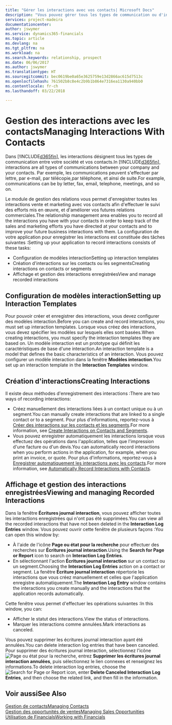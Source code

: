 ```yaml
---
title: "Gérer les interactions avec vos contacts| Microsoft Docs"
description: "Vous pouvez gérer tous les types de communication ou d'interactions entre votre société et vos contacts. Par exemple, une communication par lettre, par téléphone, lors de réunions, etc."
services: project-madeira
documentationcenter: 
author: jswymer
ms.service: dynamics365-financials
ms.topic: article
ms.devlang: na
ms.tgt_pltfrm: na
ms.workload: na
ms.search.keywords: relationship, prospect
ms.date: 06/06/2017
ms.author: jswymer
ms.translationtype: HT
ms.sourcegitcommit: bec0619be0a65e3625759e13d2866ac615d7513c
ms.openlocfilehash: 761502b8c8e4c2b9b1b864e7316ea1130a940bb0
ms.contentlocale: fr-ch
ms.lasthandoff: 03/22/2018

---
```

# <a name="managing-interactions-with-contacts"></a><span data-ttu-id="18d6a-103">Gestion des interactions avec les contacts</span><span class="sxs-lookup"><span data-stu-id="18d6a-103">Managing Interactions With Contacts</span></span>
<span data-ttu-id="18d6a-104">Dans [!INCLUDE[d365fin](includes/d365fin_md.md)], les interactions désignent tous les types de communication entre votre société et vos contacts.</span><span class="sxs-lookup"><span data-stu-id="18d6a-104">In [!INCLUDE[d365fin](includes/d365fin_md.md)], interactions are all types of communications between your company and your contacts.</span></span> <span data-ttu-id="18d6a-105">Par exemple, les communications peuvent s'effectuer par lettre, par e-mail, par télécopie,par téléphone, et ainsi de suite.</span><span class="sxs-lookup"><span data-stu-id="18d6a-105">For example, communications can be by letter, fax, email, telephone, meetings, and so on.</span></span>

<span data-ttu-id="18d6a-106">Le module de gestion des relations vous permet d'enregistrer toutes les interactions vente et marketing avec vos contacts afin d'effectuer le suivi des efforts mis en œuvre, et d'améliorer vos futures relations commerciales.</span><span class="sxs-lookup"><span data-stu-id="18d6a-106">The relationship management area enables you to record all the interactions you have with your contacts in order to keep track of the sales and marketing efforts you have directed at your contacts and to improve your future business interactions with them.</span></span> <span data-ttu-id="18d6a-107">La configuration de votre application pour enregistrer les interactions est constituée des tâches suivantes :</span><span class="sxs-lookup"><span data-stu-id="18d6a-107">Setting up your application to record interactions consists of these tasks:</span></span>

* <span data-ttu-id="18d6a-108">Configuration de modèles interaction</span><span class="sxs-lookup"><span data-stu-id="18d6a-108">Setting up interaction templates</span></span>  
* <span data-ttu-id="18d6a-109">Création d'interactions sur les contacts ou les segments</span><span class="sxs-lookup"><span data-stu-id="18d6a-109">Creating interactions on contacts or segments</span></span>  
* <span data-ttu-id="18d6a-110">Affichage et gestion des interactions enregistrées</span><span class="sxs-lookup"><span data-stu-id="18d6a-110">View and manage recorded interactions</span></span>  

##  <a name="setting-up-interaction-templates"></a><span data-ttu-id="18d6a-111">Configuration de modèles interaction</span><span class="sxs-lookup"><span data-stu-id="18d6a-111">Setting up Interaction Templates</span></span>
<span data-ttu-id="18d6a-112">Pour pouvoir créer et enregistrer des interactions, vous devez configurer des modèles interaction.</span><span class="sxs-lookup"><span data-stu-id="18d6a-112">Before you can create and record interactions, you must set up interaction templates.</span></span> <span data-ttu-id="18d6a-113">Lorsque vous créez des interactions, vous devez spécifier les modèles sur lesquels elles sont basées.</span><span class="sxs-lookup"><span data-stu-id="18d6a-113">When creating interactions, you must specify the interaction templates they are based on.</span></span> <span data-ttu-id="18d6a-114">Un modèle interaction est un prototype qui définit les caractéristiques de base d'une interaction.</span><span class="sxs-lookup"><span data-stu-id="18d6a-114">An interaction template is a model that defines the basic characteristics of an interaction.</span></span>
<span data-ttu-id="18d6a-115">Vous pouvez configurer un modèle interaction dans la fenêtre **Modèles interaction**.</span><span class="sxs-lookup"><span data-stu-id="18d6a-115">You set up an interaction template in the **Interaction Templates** window.</span></span>  

## <a name="creating-interactions"></a><span data-ttu-id="18d6a-116">Création d'interactions</span><span class="sxs-lookup"><span data-stu-id="18d6a-116">Creating Interactions</span></span>
<span data-ttu-id="18d6a-117">Il existe deux méthodes d'enregistrement des interactions :</span><span class="sxs-lookup"><span data-stu-id="18d6a-117">There are two ways of recording interactions:</span></span>

* <span data-ttu-id="18d6a-118">Créez manuellement des interactions liées à un contact unique ou à un segment.</span><span class="sxs-lookup"><span data-stu-id="18d6a-118">You can manually create interactions that are linked to a single contact or to a segment.</span></span> <span data-ttu-id="18d6a-119">Pour plus d'informations, reportez-vous à [Créer des interactions sur les contacts et les segments](marketing-how-create-interactions.md).</span><span class="sxs-lookup"><span data-stu-id="18d6a-119">For more information, see [Create Interactions on Contacts and Segments](marketing-how-create-interactions.md).</span></span>  
* <span data-ttu-id="18d6a-120">Vous pouvez enregistrer automatiquement les interactions lorsque vous effectuez des opérations dans l'application, telles que l'impression d'une facture ou d'un devis.</span><span class="sxs-lookup"><span data-stu-id="18d6a-120">You can automatically record interactions when you perform actions in the application, for example, when you print an invoice, or quote.</span></span> <span data-ttu-id="18d6a-121">Pour plus d'informations, reportez-vous à [Enregistrer automatiquement les interactions avec les contacts](marketing-auto-record-interactions.md).</span><span class="sxs-lookup"><span data-stu-id="18d6a-121">For more information, see [Automatically Record Interactions with Contacts](marketing-auto-record-interactions.md).</span></span>

## <a name="viewing-and-managing-recorded-interactions"></a><span data-ttu-id="18d6a-122">Affichage et gestion des interactions enregistrées</span><span class="sxs-lookup"><span data-stu-id="18d6a-122">Viewing and managing Recorded Interactions</span></span>
<span data-ttu-id="18d6a-123">Dans la fenêtre **Écritures journal interaction**, vous pouvez afficher toutes les interactions enregistrées qui n'ont pas été supprimées.</span><span class="sxs-lookup"><span data-stu-id="18d6a-123">You can view all the recorded interactions that have not been deleted in the **Interaction Log Entries** window.</span></span> <span data-ttu-id="18d6a-124">Vous pouvez ouvrir cette fenêtre de plusieurs façons :</span><span class="sxs-lookup"><span data-stu-id="18d6a-124">You can open this window by:</span></span>

* <span data-ttu-id="18d6a-125">À l'aide de l'icône **Page ou état pour la recherche** pour effectuer des recherches sur **Écritures journal interaction**.</span><span class="sxs-lookup"><span data-stu-id="18d6a-125">Using the **Search for Page or Report** icon to search on **Interaction Log Entries**.</span></span>
* <span data-ttu-id="18d6a-126">En sélectionnant l'action **Écritures journal interaction** sur un contact ou un segment.</span><span class="sxs-lookup"><span data-stu-id="18d6a-126">Choosing the **Interaction Log Entries** action on a contact or segment.</span></span>
  <span data-ttu-id="18d6a-127">La fenêtre **Écriture journal interaction** répertorie les interactions que vous créez manuellement et celles que l'application enregistre automatiquement.</span><span class="sxs-lookup"><span data-stu-id="18d6a-127">The **Interaction Log Entry** window contains the interactions you create manually and the interactions that the application records automatically.</span></span>

<span data-ttu-id="18d6a-128">Cette fenêtre vous permet d'effectuer les opérations suivantes :</span><span class="sxs-lookup"><span data-stu-id="18d6a-128">In this window, you can:</span></span>

* <span data-ttu-id="18d6a-129">Afficher le statut des interactions.</span><span class="sxs-lookup"><span data-stu-id="18d6a-129">View the status of interactions.</span></span>
* <span data-ttu-id="18d6a-130">Marquer les interactions comme annulées.</span><span class="sxs-lookup"><span data-stu-id="18d6a-130">Mark interactions as canceled.</span></span>

<span data-ttu-id="18d6a-131">Vous pouvez supprimer les écritures journal interaction ayant été annulées.</span><span class="sxs-lookup"><span data-stu-id="18d6a-131">You can delete interaction log entries that have been canceled.</span></span> <span data-ttu-id="18d6a-132">Pour supprimer des écritures journal interaction, sélectionnez l'icône ![Page ou état pour la recherche](media/ui-search/search_small.png "Page ou état pour la recherche"), entrez **Supprimer les écritures journal interaction annulées**, puis sélectionnez le lien connexes et renseignez les informations.</span><span class="sxs-lookup"><span data-stu-id="18d6a-132">To delete interaction log entries, choose the ![Search for Page or Report](media/ui-search/search_small.png "Search for Page or Report icon") icon, enter **Delete Canceled Interaction Log Entries**, and then choose the related link, and then fill in the information.</span></span>

## <a name="see-also"></a><span data-ttu-id="18d6a-133">Voir aussi</span><span class="sxs-lookup"><span data-stu-id="18d6a-133">See Also</span></span>
[<span data-ttu-id="18d6a-134">Gestion de contacts</span><span class="sxs-lookup"><span data-stu-id="18d6a-134">Managing Contacts</span></span>](marketing-contacts.md)  
[<span data-ttu-id="18d6a-135">Gestion des opportunités de ventes</span><span class="sxs-lookup"><span data-stu-id="18d6a-135">Managing Sales Opportunities</span></span>](marketing-manage-sales-opportunities.md)  
[<span data-ttu-id="18d6a-136">Utilisation de Financials</span><span class="sxs-lookup"><span data-stu-id="18d6a-136">Working with Financials</span></span>](ui-work-product.md)  


